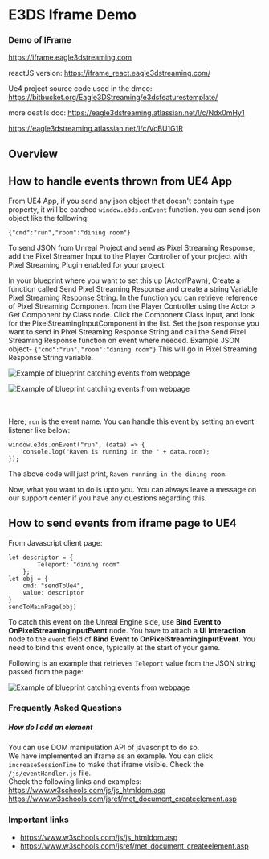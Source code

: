 # E3DS Iframe Demo

### Demo of IFrame
https://iframe.eagle3dstreaming.com

reactJS version:
https://iframe_react.eagle3dstreaming.com/

Ue4 project source code used in the dmeo:
https://bitbucket.org/Eagle3DStreaming/e3dsfeaturestemplate/

more deatils doc:
https://eagle3dstreaming.atlassian.net/l/c/Ndx0mHy1

https://eagle3dstreaming.atlassian.net/l/c/VcBU1G1R


## Overview
## How to handle events thrown from UE4 App
From UE4 App, if you send any json object that doesn't contain `type` property, it will be catched `window.e3ds.onEvent` function.
you can send json object like the following:
```
{"cmd":"run","room":"dining room"}
```


To send JSON from Unreal Project and send as Pixel Streaming Response, add the Pixel Streamer Input to the Player Controller of your project with Pixel Streaming Plugin enabled for your project.



In your blueprint where you want to set this up (Actor/Pawn), Create a function called Send Pixel Streaming Response and create a string Variable Pixel Streaming Response String. In the function you can retrieve reference of Pixel Streaming Component from the Player Controller using the Actor > Get Component by Class node. Click the Component Class input, and look for the PixelStreamingInputComponent in the list. Set the json response you want to send in Pixel Streaming Response String and call the Send Pixel Streaming Response function on event where needed.
Example JSON object-
`{"cmd":"run","room":"dining room"}`
This will go in Pixel Streaming Response String variable.

![Example of blueprint catching events from webpage](https://github.com/e3ds/E3DS-Iframe-Demo/blob/main/images/ue4-pixelstreaming-response.png?raw=true)


![Example of blueprint catching events from webpage](https://github.com/e3ds/E3DS-Iframe-Demo/blob/main/images/Sending%20Response%20to%20Iframe.png?raw=true)

<br><br>
Here, `run` is the event name. You can handle this event by setting an event listener like below:

```
window.e3ds.onEvent("run", (data) => {
	console.log("Raven is running in the " + data.room);
});
```
The above code will just print, `Raven running in the dining room`.

Now, what you want to do is upto you. You can always leave a message on our support center if you have any questions regarding this.

## How to send events from iframe page to UE4

From Javascript client page:

```
let descriptor = {
		Teleport: "dining room"
	};
let obj = {
	cmd: "sendToUe4",
	value: descriptor
}
sendToMainPage(obj)
```

To catch this event on the Unreal Engine side, use **Bind Event to OnPixelStreamingInputEvent** node. You have to attach a **UI Interaction** node to the `event` field of **Bind Event to OnPixelStreamingInputEvent**. You need to bind this event once, typically at the start of your game.

Following is an example that retrieves `Teleport` value from the JSON string passed from the page:

![Example of blueprint catching events from webpage](https://github.com/e3ds/E3DS-Iframe-Demo/blob/main/images/ue4-catching-event-from-page.png?raw=true)


### Frequently Asked Questions

##### How do I add an element
You can use DOM manipulation API of javascript to do so.   
We have implemented an iframe as an example. You can click `increaseSessionTime` to make that iframe visible. Check the `/js/eventHandler.js` file.    
Check the following links and examples:
https://www.w3schools.com/js/js_htmldom.asp
https://www.w3schools.com/jsref/met_document_createelement.asp

### Important links
* https://www.w3schools.com/js/js_htmldom.asp
* https://www.w3schools.com/jsref/met_document_createelement.asp


